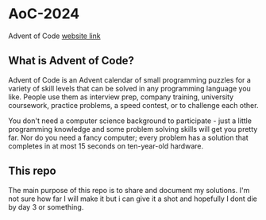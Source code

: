 # AoC-2024
Advent of Code [website link](https://adventofcode.com/2024/about) 

## What is Advent of Code?

Advent of Code is an Advent calendar of small programming puzzles for a variety of skill levels that can be solved in any programming language you like. People use them as interview prep, company training, university coursework, practice problems, a speed contest, or to challenge each other.

You don't need a computer science background to participate - just a little programming knowledge and some problem solving skills will get you pretty far. Nor do you need a fancy computer; every problem has a solution that completes in at most 15 seconds on ten-year-old hardware.

## This repo

The main purpose of this repo is to share and document my solutions. I'm not sure how far I will make it but i can give it a shot and hopefully I dont die by day 3 or something.
